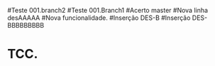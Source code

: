 #Teste 001.branch2
#Teste 001.Branch1
#Acerto master
#Nova linha desAAAAA
#Nova funcionalidade.
#Inserção DES-B
#Inserção DES-BBBBBBBBB
# TCC.

